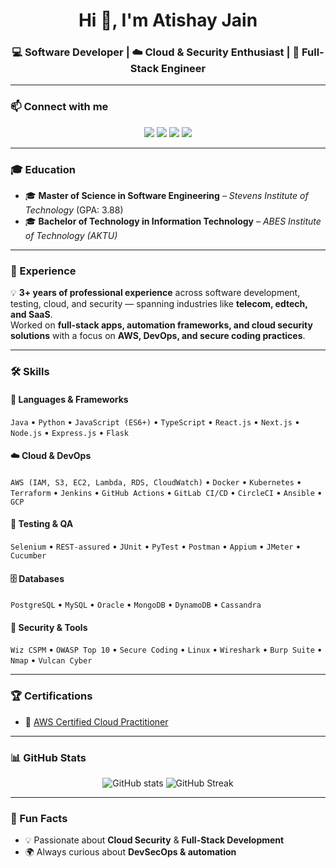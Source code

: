 <h1 align="center">Hi 👋, I'm Atishay Jain</h1>
<h3 align="center">💻 Software Developer | ☁️ Cloud & Security Enthusiast | 🚀 Full-Stack Engineer</h3>

---

### 📫 Connect with me
<p align="center">
  <a href="mailto:atishay23@gmail.com"><img src="https://img.shields.io/badge/Email-D14836?style=for-the-badge&logo=gmail&logoColor=white"/></a>
  <a href="https://www.linkedin.com/in/atishay23"><img src="https://img.shields.io/badge/LinkedIn-0077B5?style=for-the-badge&logo=linkedin&logoColor=white"/></a>
  <a href="https://github.com/sudo-atishay"><img src="https://img.shields.io/badge/GitHub-100000?style=for-the-badge&logo=github&logoColor=white"/></a>
  <a href="https://atishayjainblog.org"><img src="https://img.shields.io/badge/Blog-FF5722?style=for-the-badge&logo=hashnode&logoColor=white"/></a>
</p>

---

### 🎓 Education
- 🎓 **Master of Science in Software Engineering** – *Stevens Institute of Technology* (GPA: 3.88)  
- 🎓 **Bachelor of Technology in Information Technology** – *ABES Institute of Technology (AKTU)*  

---

### 💼 Experience
💡 **3+ years of professional experience** across software development, testing, cloud, and security — spanning industries like **telecom, edtech, and SaaS**.  
Worked on **full-stack apps, automation frameworks, and cloud security solutions** with a focus on **AWS, DevOps, and secure coding practices**.  

---

### 🛠️ Skills
#### 🚀 Languages & Frameworks
`Java` • `Python` • `JavaScript (ES6+)` • `TypeScript` • `React.js` • `Next.js` • `Node.js` • `Express.js` • `Flask`

#### ☁️ Cloud & DevOps
`AWS (IAM, S3, EC2, Lambda, RDS, CloudWatch)` • `Docker` • `Kubernetes` • `Terraform` • `Jenkins` • `GitHub Actions` • `GitLab CI/CD` • `CircleCI` • `Ansible` • `GCP`

#### 🧪 Testing & QA
`Selenium` • `REST-assured` • `JUnit` • `PyTest` • `Postman` • `Appium` • `JMeter` • `Cucumber`

#### 🗄️ Databases
`PostgreSQL` • `MySQL` • `Oracle` • `MongoDB` • `DynamoDB` • `Cassandra`

#### 🔐 Security & Tools
`Wiz CSPM` • `OWASP Top 10` • `Secure Coding` • `Linux` • `Wireshark` • `Burp Suite` • `Nmap` • `Vulcan Cyber`

---

### 🏆 Certifications
- 🥇 [AWS Certified Cloud Practitioner](https://www.credly.com/badges/d07b7e4d-8237-497a-ac62-63161778d395/linked_in_profile)

---

### 📊 GitHub Stats
<p align="center">
  <img src="https://github-readme-stats.vercel.app/api?username=sudo-atishay&show_icons=true&theme=radical" alt="GitHub stats"/>
  <img src="https://github-readme-streak-stats.herokuapp.com/?user=sudo-atishay&theme=radical" alt="GitHub Streak"/>
</p>

---

### 🌱 Fun Facts
- 💡 Passionate about **Cloud Security** & **Full-Stack Development**  
- 🌍 Always curious about **DevSecOps & automation**  
